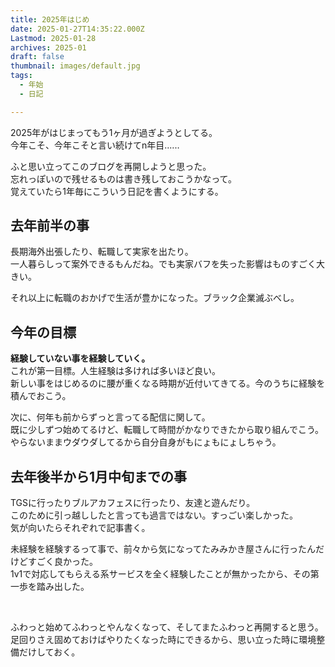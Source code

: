 ```yaml
---
title: 2025年はじめ
date: 2025-01-27T14:35:22.000Z
Lastmod: 2025-01-28
archives: 2025-01
draft: false
thumbnail: images/default.jpg
tags:
  - 年始
  - 日記

---
```


2025年がはじまってもう1ヶ月が過ぎようとしてる。  
今年こそ、今年こそと言い続けてn年目‥‥‥  

ふと思い立ってこのブログを再開しようと思った。  
忘れっぽいので残せるものは書き残しておこうかなって。  
覚えていたら1年毎にこういう日記を書くようにする。  

## 去年前半の事  
長期海外出張したり、転職して実家を出たり。  
一人暮らしって案外できるもんだね。でも実家バフを失った影響はものすごく大きい。  

それ以上に転職のおかげで生活が豊かになった。ブラック企業滅ぶべし。  

## 今年の目標  
**経験していない事を経験していく。**  
これが第一目標。人生経験は多ければ多いほど良い。  
新しい事をはじめるのに腰が重くなる時期が近付いてきてる。今のうちに経験を積んでおこう。  

次に、何年も前からずっと言ってる配信に関して。  
既に少しずつ始めてるけど、転職して時間がかなりできたから取り組んでこう。  
やらないままウダウダしてるから自分自身がもにょもにょしちゃう。  

## 去年後半から1月中旬までの事  
TGSに行ったりブルアカフェスに行ったり、友達と遊んだり。  
このために引っ越ししたと言っても過言ではない。すっごい楽しかった。  
気が向いたらそれぞれで記事書く。  

未経験を経験するって事で、前々から気になってたみみかき屋さんに行ったんだけどすごく良かった。  
1v1で対応してもらえる系サービスを全く経験したことが無かったから、その第一歩を踏み出した。  

<br>

ふわっと始めてふわっとやんなくなって、そしてまたふわっと再開すると思う。  
足回りさえ固めておけばやりたくなった時にできるから、思い立った時に環境整備だけしておく。  
